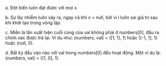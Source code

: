 a. Đột biến luôn đạt được với mọi x.

b. Sự lây nhiễm luôn xảy ra, ngay cả khi x = null, bởi vì i luôn sai giá trị sau khi khởi tạo trong vòng lặp.

c. Miễn là lần xuất hiện cuối cùng của val không phải ở numbers[0], đầu ra chính xác được trả lại. Ví dụ như: (numbers, val) = ([1, 1], 1) hoặc ([-1, 1], 1) hoặc (null, 0).

d. Bất kỳ đầu vào nào với val trong numbers[0] đều hoạt động. Một ví dụ là: (numbers, val) = ([1, 0], 1).